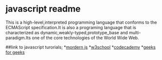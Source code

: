 # javascript readme
This is a high-level,interpreted programming language that conforms to the ECMAScript specification.It is also a programing language that is characterized as dynamic,weakly-typed,prototype_base and multi-paradigm.Its one of the core technologies of the World Wide Web.


##link to javascript turorials;
*[mordern js](https://javascript.info/)
*[w3school](https://www.w3schools.com/js/)
*[codecademy](https://www.codecademy.com/learn/introduction-to-javascript)
*[geeks for geeks](https://www.geeksforgeeks.org/javascript-tutorial/)
